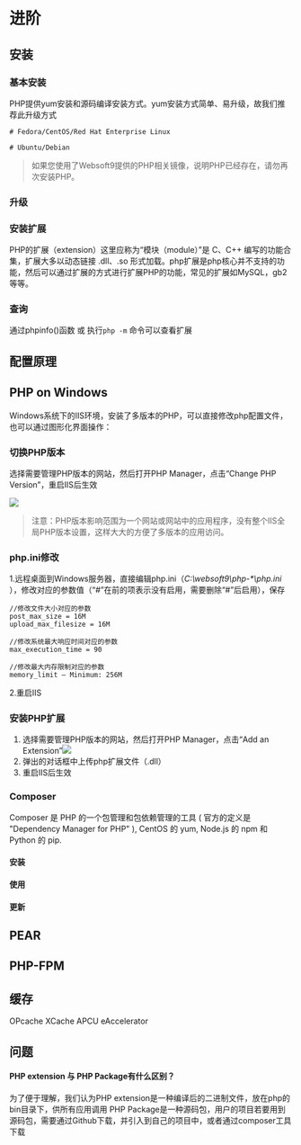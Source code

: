 # 进阶

## 安装

### 基本安装

PHP提供yum安装和源码编译安装方式。yum安装方式简单、易升级，故我们推荐此升级方式

```
# Fedora/CentOS/Red Hat Enterprise Linux

# Ubuntu/Debian
```

> 如果您使用了Websoft9提供的PHP相关镜像，说明PHP已经存在，请勿再次安装PHP。  

### 升级

###  安装扩展

PHP的扩展（extension）这里应称为“模块（module）”是 C、C++ 编写的功能合集，扩展大多以动态链接 .dll、.so 形式加载。php扩展是php核心并不支持的功能，然后可以通过扩展的方式进行扩展PHP的功能，常见的扩展如MySQL，gb2等等。

### 查询

通过phpinfo()函数 或 执行`php -m` 命令可以查看扩展

## 配置原理

## PHP on Windows

Windows系统下的IIS环境，安装了多版本的PHP，可以直接修改php配置文件，也可以通过图形化界面操作：

### 切换PHP版本

选择需要管理PHP版本的网站，然后打开PHP Manager，点击“Change PHP Version”，重启IIS后生效

![](http://libs.websoft9.com/Websoft9/DocsPicture/zh/iis/iis-changephpver-websoft9.png)

> 注意：PHP版本影响范围为一个网站或网站中的应用程序，没有整个IIS全局PHP版本设置，这样大大的方便了多版本的应用访问。

### php.ini修改

1.远程桌面到Windows服务器，直接编辑php.ini（_C:\websoft9\php-\*\php.ini_ ），修改对应的参数值（“\#”在前的项表示没有启用，需要删除“\#”后启用），保存

```
//修改文件大小对应的参数
post_max_size = 16M
upload_max_filesize = 16M

//修改系统最大响应时间对应的参数
max_execution_time = 90

//修改最大内存限制对应的参数
memory_limit – Minimum: 256M
```

2.重启IIS

### 安装PHP扩展

1. 选择需要管理PHP版本的网站，然后打开PHP Manager，点击“Add an Extension”![](http://libs.websoft9.com/Websoft9/DocsPicture/zh/iis/iis-addphp-websoft9.png)
2. 弹出的对话框中上传php扩展文件（.dll）
3. 重启IIS后生效

### Composer

Composer 是 PHP 的一个包管理和包依赖管理的工具 ( 官方的定义是 "Dependency Manager for PHP" ), CentOS 的 yum, Node.js 的 npm 和 Python 的 pip.

#### 安装
#### 使用
#### 更新

## PEAR 

## PHP-FPM

## 缓存

OPcache
XCache
APCU
eAccelerator

## 问题

#### PHP extension 与 PHP Package有什么区别？

为了便于理解，我们认为PHP extension是一种编译后的二进制文件，放在php的bin目录下，供所有应用调用
PHP Package是一种源码包，用户的项目若要用到源码包，需要通过Github下载，并引入到自己的项目中，或者通过composer工具下载